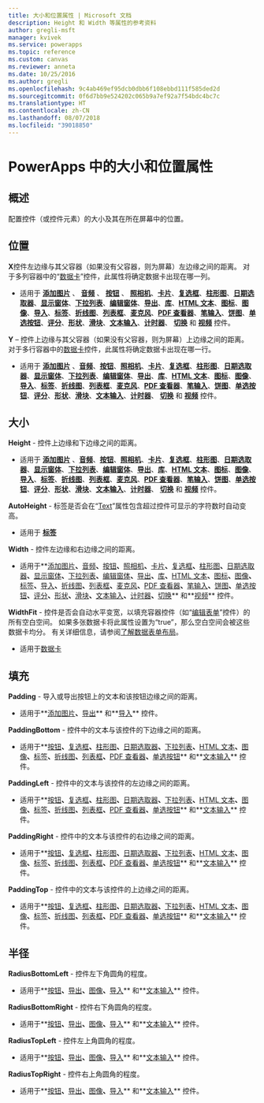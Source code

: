 ```yaml
---
title: 大小和位置属性 | Microsoft 文档
description: Height 和 Width 等属性的参考资料
author: gregli-msft
manager: kvivek
ms.service: powerapps
ms.topic: reference
ms.custom: canvas
ms.reviewer: anneta
ms.date: 10/25/2016
ms.author: gregli
ms.openlocfilehash: 9c4ab469ef95dcb0dbb6f108ebbd111f585ded2d
ms.sourcegitcommit: 0f6d7bb9e524202c065b9a7ef92a7f54bdc4bc7c
ms.translationtype: HT
ms.contentlocale: zh-CN
ms.lasthandoff: 08/07/2018
ms.locfileid: "39018850"
---
```

# <a name="size-and-location-properties-in-powerapps"></a>PowerApps 中的大小和位置属性
## <a name="overview"></a>概述
配置控件（或控件元素）的大小及其在所在屏幕中的位置。

## <a name="position"></a>位置
**X**控件左边缘与其父容器（如果没有父容器，则为屏幕）左边缘之间的距离。 对于多列容器中的“[数据卡](control-card.md)”控件，此属性将确定数据卡出现在哪一列。

* 适用于 **[添加图片](control-add-picture.md)** 、 **[音频](control-audio-video.md)** 、 **[按钮](control-button.md)** 、 **[照相机](control-camera.md)**、**[卡片](control-card.md)**、**[复选框](control-check-box.md)**、**[柱形图](control-column-line-chart.md)**、**[日期选取器](control-date-picker.md)**、**[显示窗体](control-form-detail.md)**、**[下拉列表](control-drop-down.md)**、**[编辑窗体](control-form-detail.md)**、**[导出](control-export-import.md)**、**[库](control-gallery.md)**、**[HTML 文本](control-html-text.md)**、**[图标](control-shapes-icons.md)**、**[图像](control-image.md)**、**[导入](control-export-import.md)**、**[标签](control-text-box.md)**、**[折线图](control-column-line-chart.md)**、**[列表框](control-list-box.md)**、**[麦克风](control-microphone.md)**、**[PDF 查看器](control-pdf-viewer.md)**、**[笔输入](control-pen-input.md)**、**[饼图](control-pie-chart.md)**、**[单选按钮](control-radio.md)**、**[评分](control-rating.md)**、**[形状](control-shapes-icons.md)**、**[滑块](control-slider.md)**、**[文本输入](control-text-input.md)**、**[计时器](control-timer.md)**、 **[切换](control-toggle.md)** 和 **[视频](control-audio-video.md)** 控件。

**Y** – 控件上边缘与其父容器（如果没有父容器，则为屏幕）上边缘之间的距离。 对于多行容器中的[数据卡](control-card.md)控件，此属性将确定数据卡出现在哪一行。

* 适用于 **[添加图片](control-add-picture.md)** 、**[音频](control-audio-video.md)**、**[按钮](control-button.md)**、**[照相机](control-camera.md)**、**[卡片](control-card.md)**、**[复选框](control-check-box.md)**、**[柱形图](control-column-line-chart.md)**、**[日期选取器](control-date-picker.md)**、**[显示窗体](control-form-detail.md)**、**[下拉列表](control-drop-down.md)**、**[编辑窗体](control-form-detail.md)**、**[导出](control-export-import.md)**、**[库](control-gallery.md)**、**[HTML 文本](control-html-text.md)**、**[图标](control-shapes-icons.md)**、**[图像](control-image.md)**、**[导入](control-export-import.md)**、**[标签](control-text-box.md)**、**[折线图](control-column-line-chart.md)**、**[列表框](control-list-box.md)**、**[麦克风](control-microphone.md)**、**[PDF 查看器](control-pdf-viewer.md)**、**[笔输入](control-pen-input.md)**、**[饼图](control-pie-chart.md)**、**[单选按钮](control-radio.md)**、**[评分](control-rating.md)**、**[形状](control-shapes-icons.md)**、**[滑块](control-slider.md)**、**[文本输入](control-text-input.md)**、**[计时器](control-timer.md)**、 **[切换](control-toggle.md)** 和 **[视频](control-audio-video.md)** 控件。

## <a name="size"></a>大小
**Height** - 控件上边缘和下边缘之间的距离。

* 适用于 **[添加图片](control-add-picture.md)** 、**[音频](control-audio-video.md)**、**[按钮](control-button.md)**、**[照相机](control-camera.md)**、**[卡片](control-card.md)**、**[复选框](control-check-box.md)**、**[柱形图](control-column-line-chart.md)**、**[日期选取器](control-date-picker.md)**、**[显示窗体](control-form-detail.md)**、**[下拉列表](control-drop-down.md)**、**[编辑窗体](control-form-detail.md)**、**[导出](control-export-import.md)**、**[库](control-gallery.md)**、**[HTML 文本](control-html-text.md)**、**[图标](control-shapes-icons.md)**、**[图像](control-image.md)**、**[导入](control-export-import.md)**、**[标签](control-text-box.md)**、**[折线图](control-column-line-chart.md)**、**[列表框](control-list-box.md)**、**[麦克风](control-microphone.md)**、**[PDF 查看器](control-pdf-viewer.md)**、**[笔输入](control-pen-input.md)**、**[饼图](control-pie-chart.md)**、**[单选按钮](control-radio.md)**、**[评分](control-rating.md)**、**[形状](control-shapes-icons.md)**、**[滑块](control-slider.md)**、**[文本输入](control-text-input.md)**、**[计时器](control-timer.md)**、 **[切换](control-toggle.md)** 和 **[视频](control-audio-video.md)** 控件。

**AutoHeight** - 标签是否会在“[Text](properties-core.md)”属性包含超过控件可显示的字符数时自动变高。  

* 适用于 **[标签](control-text-box.md)**

**Width** - 控件左边缘和右边缘之间的距离。

* 适用于**[添加图片](control-add-picture.md)**、**[音频](control-audio-video.md)**、**[按钮](control-button.md)**、**[照相机](control-camera.md)**、**[卡片](control-card.md)**、**[复选框](control-check-box.md)**、**[柱形图](control-column-line-chart.md)**、**[日期选取器](control-date-picker.md)**、**[显示窗体](control-form-detail.md)**、**[下拉列表](control-drop-down.md)**、**[编辑窗体](control-form-detail.md)**、**[导出](control-export-import.md)**、**[库](control-gallery.md)**、**[HTML 文本](control-html-text.md)**、**[图标](control-shapes-icons.md)**、**[图像](control-image.md)**、**[标签](control-text-box.md)**、**[导入](control-export-import.md)**、**[折线图](control-column-line-chart.md)**、**[列表框](control-list-box.md)**、**[麦克风](control-microphone.md)**、**[PDF 查看器](control-pdf-viewer.md)**、**[笔输入](control-pen-input.md)**、**[饼图](control-pie-chart.md)**、**[单选按钮](control-radio.md)**、**[评分](control-rating.md)**、**[形状](control-shapes-icons.md)**、**[滑块](control-slider.md)**、**[文本输入](control-text-input.md)**、**[计时器](control-timer.md)**、**[切换](control-toggle.md)** 和**[视频](control-audio-video.md)** 控件。

**WidthFit** - 控件是否会自动水平变宽，以填充容器控件（如“[编辑表单](control-form-detail.md)”控件）的所有空白空间。 如果多张数据卡将此属性设置为“true”，那么空白空间会被这些数据卡均分。 有关详细信息，请参阅[了解数据表单布局](../working-with-form-layout.md)。

* 适用于[数据卡](control-card.md)

## <a name="padding"></a>填充
**Padding** - 导入或导出按钮上的文本和该按钮边缘之间的距离。

* 适用于**[添加图片](control-add-picture.md)**、**[导出](control-export-import.md)** 和**[导入](control-export-import.md)** 控件。

**PaddingBottom** - 控件中的文本与该控件的下边缘之间的距离。

* 适用于**[按钮](control-button.md)**、**[复选框](control-check-box.md)**、**[柱形图](control-column-line-chart.md)**、**[日期选取器](control-date-picker.md)**、**[下拉列表](control-drop-down.md)**、**[HTML 文本](control-html-text.md)**、**[图像](control-image.md)**、**[标签](control-text-box.md)**、**[折线图](control-column-line-chart.md)**、**[列表框](control-list-box.md)**、**[PDF 查看器](control-pdf-viewer.md)**、**[单选按钮](control-radio.md)** 和**[文本输入](control-text-input.md)** 控件。

**PaddingLeft** - 控件中的文本与该控件的左边缘之间的距离。

* 适用于**[按钮](control-button.md)**、**[复选框](control-check-box.md)**、**[柱形图](control-column-line-chart.md)**、**[日期选取器](control-date-picker.md)**、**[下拉列表](control-drop-down.md)**、**[HTML 文本](control-html-text.md)**、**[图像](control-image.md)**、**[标签](control-text-box.md)**、**[折线图](control-column-line-chart.md)**、**[列表框](control-list-box.md)**、**[PDF 查看器](control-pdf-viewer.md)**、**[单选按钮](control-radio.md)** 和**[文本输入](control-text-input.md)** 控件。

**PaddingRight** - 控件中的文本与该控件的右边缘之间的距离。

* 适用于**[按钮](control-button.md)**、**[复选框](control-check-box.md)**、**[柱形图](control-column-line-chart.md)**、**[日期选取器](control-date-picker.md)**、**[下拉列表](control-drop-down.md)**、**[HTML 文本](control-html-text.md)**、**[图像](control-image.md)**、**[标签](control-text-box.md)**、**[折线图](control-column-line-chart.md)**、**[列表框](control-list-box.md)**、**[PDF 查看器](control-pdf-viewer.md)**、**[单选按钮](control-radio.md)** 和**[文本输入](control-text-input.md)** 控件。

**PaddingTop** - 控件中的文本与该控件的上边缘之间的距离。

* 适用于**[按钮](control-button.md)**、**[复选框](control-check-box.md)**、**[柱形图](control-column-line-chart.md)**、**[日期选取器](control-date-picker.md)**、**[下拉列表](control-drop-down.md)**、**[HTML 文本](control-html-text.md)**、**[图像](control-image.md)**、**[标签](control-text-box.md)**、**[折线图](control-column-line-chart.md)**、**[列表框](control-list-box.md)**、**[PDF 查看器](control-pdf-viewer.md)**、**[单选按钮](control-radio.md)** 和**[文本输入](control-text-input.md)** 控件。

## <a name="radius"></a>半径
**RadiusBottomLeft** - 控件左下角圆角的程度。

* 适用于**[按钮](control-button.md)**、**[导出](control-export-import.md)**、**[图像](control-image.md)**、**[导入](control-export-import.md)** 和**[文本输入](control-text-input.md)** 控件。

**RadiusBottomRight** - 控件右下角圆角的程度。

* 适用于**[按钮](control-button.md)**、**[导出](control-export-import.md)**、**[图像](control-image.md)**、**[导入](control-export-import.md)** 和**[文本输入](control-text-input.md)** 控件。

**RadiusTopLeft** - 控件左上角圆角的程度。

* 适用于**[按钮](control-button.md)**、**[导出](control-export-import.md)**、**[图像](control-image.md)**、**[导入](control-export-import.md)** 和**[文本输入](control-text-input.md)** 控件。

**RadiusTopRight** - 控件右上角圆角的程度。

* 适用于**[按钮](control-button.md)**、**[导出](control-export-import.md)**、**[图像](control-image.md)**、**[导入](control-export-import.md)** 和**[文本输入](control-text-input.md)** 控件。

